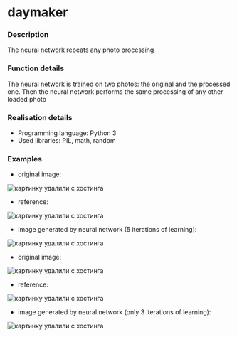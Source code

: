 # daymaker

### Description
The neural network repeats any photo processing

### Function details
The neural network is trained on two photos: the original and the processed one. 
Then the neural network performs the same processing of any other loaded photo

### Realisation details
- Programming language: Python 3
- Used libraries: PIL, math, random

### Examples
- original image:  

![картинку удалили с хостинга](http://images.vfl.ru/ii/1627150858/0cfdbce8/35270874_m.jpg)
- reference:  

![картинку удалили с хостинга](http://images.vfl.ru/ii/1627150921/05bb67d2/35270906_m.jpg)
- image generated by neural network (5 iterations of learning):  

![картинку удалили с хостинга](http://images.vfl.ru/ii/1627150970/f5da59af/35270927_m.jpg)

- original image:  

![картинку удалили с хостинга](http://images.vfl.ru/ii/1627150336/e4a4d22e/35270595_m.jpg)
- reference:  

![картинку удалили с хостинга](http://images.vfl.ru/ii/1627150541/40224dec/35270730_m.jpg)
- image generated by neural network (only 3 iterations of learning):  

![картинку удалили с хостинга](http://images.vfl.ru/ii/1627150669/a0b8ab94/35270766_m.jpg)
